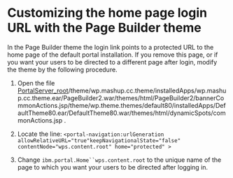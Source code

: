 # Customizing the home page login URL with the Page Builder theme

In the Page Builder theme the login link points to a protected URL to the home page of the default portal installation. If you remove this page, or if you want your users to be directed to a different page after login, modify the theme by the following procedure.

1.  Open the file [PortalServer\_root](../reference/wpsdirstr.md#wp_root)/theme/wp.mashup.cc.theme/installedApps/wp.mashup.cc.theme.ear/PageBuilder2.war/themes/html/PageBuilder2/bannerCommonActions.jsp/theme/wp.theme.themes/default80/installedApps/DefaultTheme80.ear/DefaultTheme80.war/themes/html/dynamicSpots/commonActions.jsp .

2.  Locate the line: `<portal-navigation:urlGeneration allowRelativeURL="true"keepNavigationalState="false" contentNode="wps.content.root" home="protected" >`

3.  Change `ibm.portal.Home``wps.content.root` to the unique name of the page to which you want your users to be directed after logging in.



